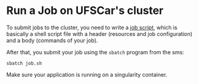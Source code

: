 # Run a Job on UFSCar's cluster

To submit jobs to the cluster, you need to write a
[job script](https://github.com/HPCSys-Lab/HPC-101/blob/main/tutorials/cluster-ufscar/job.sh),
which is basically a shell script file with a header (resources and job
configuration) and a body (commands of your job).

After that, you submit your job using the `sbatch` program from the sms:

`sbatch job.sh`

Make sure your application is running on a singularity container.
